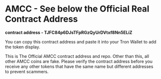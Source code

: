 # AMCC - See below the Official Real Contract Address
<b>contract address - TJFC84p6DJsTFpRGzQyUrDVtxf8Nn5ELiZ</b>

You can copy this contract address and paste it into your Tron Wallet to add the token display. 

This is The Official AMCC contract address and repo.
Other than this, all other AMCC coins are fake.
Please verify the contract address before you receive any other tokens that have the same name but different addresses to prevent scammers.
